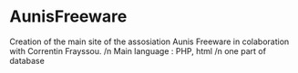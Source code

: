 # AunisFreeware
Creation of the main site of the assosiation Aunis Freeware
in colaboration with Correntin Frayssou. /n
Main language : PHP, html /n
one part of database
